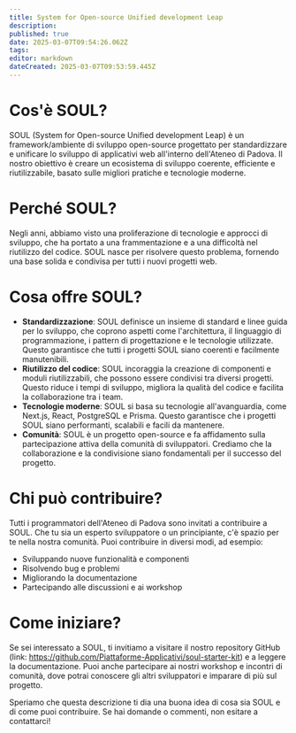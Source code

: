 ```yaml
---
title: System for Open-source Unified development Leap
description: 
published: true
date: 2025-03-07T09:54:26.062Z
tags: 
editor: markdown
dateCreated: 2025-03-07T09:53:59.445Z
---
```


# Cos'è SOUL?

SOUL (System for Open-source Unified development Leap) è un framework/ambiente di sviluppo open-source progettato per standardizzare e unificare lo sviluppo di applicativi web all'interno dell'Ateneo di Padova. Il nostro obiettivo è creare un ecosistema di sviluppo coerente, efficiente e riutilizzabile, basato sulle migliori pratiche e tecnologie moderne.

# Perché SOUL?

Negli anni, abbiamo visto una proliferazione di tecnologie e approcci di sviluppo, che ha portato a una frammentazione e a una difficoltà nel riutilizzo del codice. SOUL nasce per risolvere questo problema, fornendo una base solida e condivisa per tutti i nuovi progetti web.

# Cosa offre SOUL?

* **Standardizzazione**: SOUL definisce un insieme di standard e linee guida per lo sviluppo, che coprono aspetti come l'architettura, il linguaggio di programmazione, i pattern di progettazione e le tecnologie utilizzate. Questo garantisce che tutti i progetti SOUL siano coerenti e facilmente manutenibili.
* **Riutilizzo del codice**: SOUL incoraggia la creazione di componenti e moduli riutilizzabili, che possono essere condivisi tra diversi progetti. Questo riduce i tempi di sviluppo, migliora la qualità del codice e facilita la collaborazione tra i team.
* **Tecnologie moderne**: SOUL si basa su tecnologie all'avanguardia, come Next.js, React, PostgreSQL e Prisma. Questo garantisce che i progetti SOUL siano performanti, scalabili e facili da mantenere.
* **Comunità**: SOUL è un progetto open-source e fa affidamento sulla partecipazione attiva della comunità di sviluppatori. Crediamo che la collaborazione e la condivisione siano fondamentali per il successo del progetto.

# Chi può contribuire?

Tutti i programmatori dell'Ateneo di Padova sono invitati a contribuire a SOUL. Che tu sia un esperto sviluppatore o un principiante, c'è spazio per te nella nostra comunità. Puoi contribuire in diversi modi, ad esempio:

* Sviluppando nuove funzionalità e componenti
* Risolvendo bug e problemi
* Migliorando la documentazione
* Partecipando alle discussioni e ai workshop

# Come iniziare?

Se sei interessato a SOUL, ti invitiamo a visitare il nostro repository GitHub (link: https://github.com/Piattaforme-Applicativi/soul-starter-kit) e a leggere la documentazione. Puoi anche partecipare ai nostri workshop e incontri di comunità, dove potrai conoscere gli altri sviluppatori e imparare di più sul progetto.

Speriamo che questa descrizione ti dia una buona idea di cosa sia SOUL e di come puoi contribuire. Se hai domande o commenti, non esitare a contattarci!
